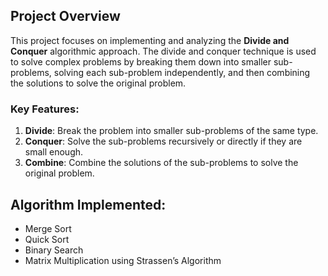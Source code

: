 ## Project Overview

This project focuses on implementing and analyzing the **Divide and Conquer** algorithmic approach. The divide and conquer technique is used to solve complex problems by breaking them down into smaller sub-problems, solving each sub-problem independently, and then combining the solutions to solve the original problem.

### Key Features:
1. **Divide**: Break the problem into smaller sub-problems of the same type.
2. **Conquer**: Solve the sub-problems recursively or directly if they are small enough.
3. **Combine**: Combine the solutions of the sub-problems to solve the original problem.

## Algorithm Implemented:
- Merge Sort
- Quick Sort
- Binary Search
- Matrix Multiplication using Strassen’s Algorithm